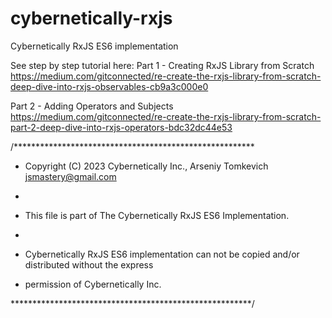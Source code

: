 # cybernetically-rxjs
Cybernetically RxJS ES6 implementation

See step by step tutorial here:
Part 1 - Creating RxJS Library from Scratch
https://medium.com/gitconnected/re-create-the-rxjs-library-from-scratch-deep-dive-into-rxjs-observables-cb9a3c000e0

Part 2 - Adding Operators and Subjects
https://medium.com/gitconnected/re-create-the-rxjs-library-from-scratch-part-2-deep-dive-into-rxjs-operators-bdc32dc44e53

/*******************************************************

* Copyright (C) 2023 Cybernetically Inc., Arseniy Tomkevich <jsmastery@gmail.com>

*

* This file is part of The Cybernetically RxJS ES6 Implementation.

*

* Cybernetically RxJS ES6 implementation can not be copied and/or distributed without the express

* permission of Cybernetically Inc.

*******************************************************/
